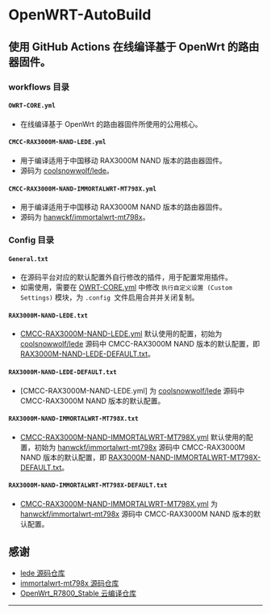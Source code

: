 # OpenWRT-AutoBuild

## 使用 GitHub Actions 在线编译基于 OpenWrt 的路由器固件。

### workflows 目录

#### `OWRT-CORE.yml`
- 在线编译基于 OpenWrt 的路由器固件所使用的公用核心。

#### `CMCC-RAX3000M-NAND-LEDE.yml`
- 用于编译适用于中国移动 RAX3000M NAND 版本的路由器固件。
- 源码为 [coolsnowwolf/lede](https://github.com/coolsnowwolf/lede)。

#### `CMCC-RAX3000M-NAND-IMMORTALWRT-MT798X.yml`
- 用于编译适用于中国移动 RAX3000M NAND 版本的路由器固件。
- 源码为 [hanwckf/immortalwrt-mt798x](https://github.com/hanwckf/immortalwrt-mt798x)。

### Config 目录

#### `General.txt`
- 在源码平台对应的默认配置外自行修改的插件，用于配置常用插件。
- 如需使用，需要在 [OWRT-CORE.yml](.github/workflows/OWRT-CORE.yml) 中修改 `执行自定义设置 (Custom Settings)` 模块，为 `.config `文件启用合并并关闭复制。

#### `RAX3000M-NAND-LEDE.txt`
- [CMCC-RAX3000M-NAND-LEDE.yml](.github/workflows/CMCC-RAX3000M-NAND-LEDE.yml) 默认使用的配置，初始为 [coolsnowwolf/lede](https://github.com/coolsnowwolf/lede) 源码中 CMCC-RAX3000M NAND 版本的默认配置，即 [RAX3000M-NAND-LEDE-DEFAULT.txt](Config/RAX3000M-NAND-LEDE-DEFAULT.txt)。

#### `RAX3000M-NAND-LEDE-DEFAULT.txt`
- [CMCC-RAX3000M-NAND-LEDE.yml] 为 [coolsnowwolf/lede](https://github.com/coolsnowwolf/lede) 源码中 CMCC-RAX3000M NAND 版本的默认配置。

#### `RAX3000M-NAND-IMMORTALWRT-MT798X.txt` 
- [CMCC-RAX3000M-NAND-IMMORTALWRT-MT798X.yml](.github/workflows/CMCC-RAX3000M-NAND-IMMORTALWRT-MT798X.yml) 默认使用的配置，初始为 [hanwckf/immortalwrt-mt798x](https://github.com/hanwckf/immortalwrt-mt798x) 源码中 CMCC-RAX3000M NAND 版本的默认配置，即 [RAX3000M-NAND-IMMORTALWRT-MT798X-DEFAULT.txt](Config/RAX3000M-NAND-IMMORTALWRT-MT798X-DEFAULT.txt)。

#### `RAX3000M-NAND-IMMORTALWRT-MT798X-DEFAULT.txt` 
- [CMCC-RAX3000M-NAND-IMMORTALWRT-MT798X.yml](.github/workflows/CMCC-RAX3000M-NAND-IMMORTALWRT-MT798X.yml) 为 [hanwckf/immortalwrt-mt798x](https://github.com/hanwckf/immortalwrt-mt798x) 源码中 CMCC-RAX3000M NAND 版本的默认配置。

## 感谢

- [lede 源码仓库](https://github.com/coolsnowwolf/lede)
- [immortalwrt-mt798x 源码仓库](https://github.com/hanwckf/immortalwrt-mt798x)
- [OpenWrt_R7800_Stable 云编译仓库](https://github.com/yaya131/OpenWrt_R7800_Stable)

---
